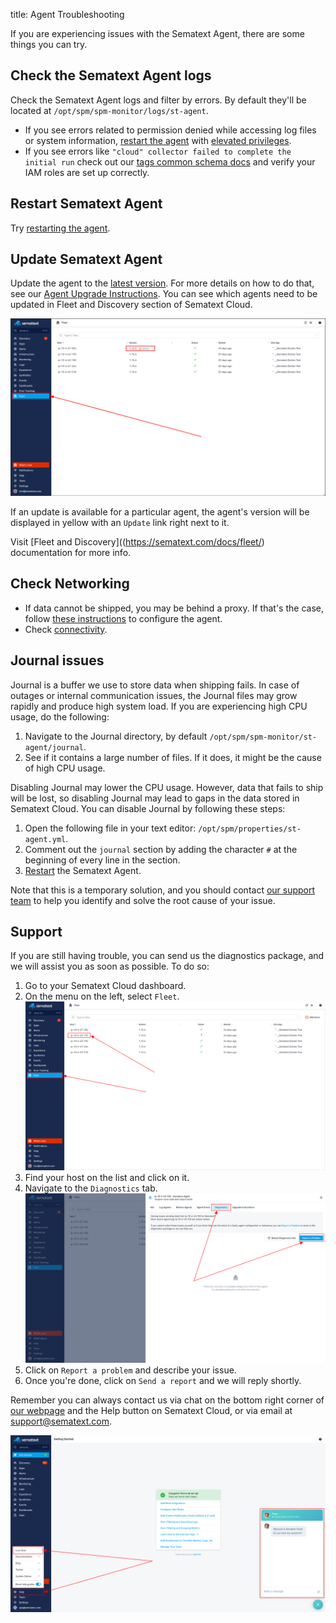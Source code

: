 title: Agent Troubleshooting

If you are experiencing issues with the Sematext Agent, there are some things you can try.

## Check the Sematext Agent logs

Check the Sematext Agent logs and filter by errors. By default they'll be located at `/opt/spm/spm-monitor/logs/st-agent`.

- If you see errors related to permission denied while accessing log files or system information, [restart the agent](https://sematext.com/docs/agents/sematext-agent/starting-stopping) with [elevated privileges](https://sematext.com/docs/agents/sematext-agent/permission-requirements/). 
- If you see errors like `"cloud" collector failed to complete the initial run` check out our [tags common schema docs](https://sematext.com/docs/tags/common-schema/#cloud-tags) and verify your IAM roles are set up correctly.


## Restart Sematext Agent

Try [restarting the agent](https://sematext.com/docs/agents/sematext-agent/starting-stopping).


## Update Sematext Agent

Update the agent to the [latest version](https://sematext.com/docs/agents/sematext-agent/releasenotes/). For more details on how to do that, see our [Agent Upgrade Instructions](https://sematext.com/docs/monitoring/spm-faq/#agent-updating). You can see which agents need to be updated in Fleet and Discovery section of Sematext Cloud.

![Fleet](../../images/fleet/fleet-menu.png)

If an update is available for a particular agent, the agent's version will be displayed in yellow with an `Update` link right next to it.

Visit [Fleet and Discovery]((https://sematext.com/docs/fleet/) documentation for more info.


## Check Networking

- If data cannot be shipped, you may be behind a proxy. If that's the case, follow [these instructions](https://sematext.com/docs/monitoring/spm-faq/#can-i-install-sematext-agent-on-servers-that-are-behind-a-proxy) to configure the agent.
- Check [connectivity](https://sematext.com/docs/monitoring/spm-faq/#i-am-not-seeing-any-data-in-monitoring-charts-how-do-i-check-if-network-connectivity-is-ok).


## Journal issues

Journal is a buffer we use to store data when shipping fails. In case of outages or internal communication issues, the Journal files may grow rapidly and produce high system load. If you are experiencing high CPU usage, do the following:

1. Navigate to the Journal directory, by default `/opt/spm/spm-monitor/st-agent/journal`.
2. See if it contains a large number of files. If it does, it might be the cause of high CPU usage.
   
Disabling Journal may lower the CPU usage. However, data that fails to ship will be lost, so disabling Journal may lead to gaps in the data stored in Sematext Cloud. You can disable Journal by following these steps:
   
1. Open the following file in your text editor: `/opt/spm/properties/st-agent.yml`. 
2. Comment out the `journal` section by adding the character `#` at the beginning of every line in the section.
3. [Restart](https://sematext.com/docs/agents/sematext-agent/starting-stopping) the Sematext Agent.

Note that this is a temporary solution, and you should contact [our support team](https://sematext.com/docs/agents/sematext-agent/agent-troubleshooting/#support) to help you identify and solve the root cause of your issue.

## Support

If you are still having trouble, you can send us the diagnostics package, and we will assist you as soon as possible. To do so:

1. Go to your Sematext Cloud dashboard.
2. On the menu on the left, select `Fleet`.
   ![Fleet screen](../../images/fleet/fleet.png)
3. Find your host on the list and click on it.
4. Navigate to the `Diagnostics` tab.
   ![Fleet screen](../../images/fleet/agent-diagnostics.png)
5. Click on `Report a problem` and describe your issue.
6. Once you're done, click on `Send a report` and we will reply shortly.

Remember you can always contact us via chat on the bottom right corner of [our webpage](https://sematext.com/) and the Help button on Sematext Cloud, or via email at [support@sematext.com](mailto:support@sematext.com).

![Sematext Cloud Help](../../images/agents/sc-help.png)

